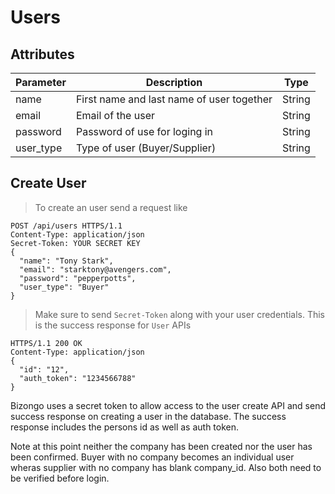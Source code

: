 # Users

## Attributes

Parameter | Description | Type
--------- | ----------- | ----
name | First name and last name of user together | String
email | Email of the user | String
password | Password of use for loging in | String
user_type | Type of user (Buyer/Supplier) | String

## Create User

> To create an user send a request like

```http
POST /api/users HTTPS/1.1
Content-Type: application/json
Secret-Token: YOUR SECRET KEY
{
  "name": "Tony Stark",
  "email": "starktony@avengers.com",
  "password": "pepperpotts",
  "user_type": "Buyer"
}
```

> Make sure to send `Secret-Token` along with your user credentials. This is the success response for `User` APIs

```http
HTTPS/1.1 200 OK
Content-Type: application/json
{
  "id": "12",
  "auth_token": "1234566788"
}
```

Bizongo uses a secret token to allow access to the user create API and send success response on creating a user in the database. The success response includes the persons id as well as auth token.

<aside class="warning">
Note at this point neither the company has been created nor the user has been confirmed. Buyer with no company becomes an individual user wheras supplier with no company has blank company_id. Also both need to be verified before login.
</aside>
